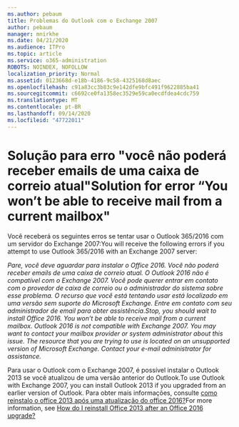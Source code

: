 ```yaml
---
ms.author: pebaum
title: Problemas do Outlook com o Exchange 2007
author: pebaum
manager: mnirkhe
ms.date: 04/21/2020
ms.audience: ITPro
ms.topic: article
ms.service: o365-administration
ROBOTS: NOINDEX, NOFOLLOW
localization_priority: Normal
ms.assetid: 0123668d-e18b-4186-9c58-4325168d8aec
ms.openlocfilehash: c91a83cc3b83c9e142dfe9bfc491f9622885ba41
ms.sourcegitcommit: c6692ce0fa1358ec3529e59ca0ecdfdea4cdc759
ms.translationtype: MT
ms.contentlocale: pt-BR
ms.lasthandoff: 09/14/2020
ms.locfileid: "47722011"
---
```

# <a name="solution-for-error-you-wont-be-able-to-receive-mail-from-a-current-mailbox"></a><span data-ttu-id="9cfaa-102">Solução para erro "você não poderá receber emails de uma caixa de correio atual"</span><span class="sxs-lookup"><span data-stu-id="9cfaa-102">Solution for error “You won’t be able to receive mail from a current mailbox"</span></span>
<span data-ttu-id="9cfaa-103">Você receberá os seguintes erros se tentar usar o Outlook 365/2016 com um servidor do Exchange 2007:</span><span class="sxs-lookup"><span data-stu-id="9cfaa-103">You will receive the following errors if you attempt to use Outlook 365/2016 with an Exchange 2007 server:</span></span>

<span data-ttu-id="9cfaa-104">*Pare, você deve aguardar para instalar o Office 2016. Você não poderá receber emails de uma caixa de correio atual. O Outlook 2016 não é compatível com o Exchange 2007. Você pode querer entrar em contato com o provedor de caixa de correio ou o administrador do sistema sobre esse problema. O recurso que você está tentando usar está localizado em uma versão sem suporte do Microsoft Exchange. Entre em contato com seu administrador de email para obter assistência.*</span><span class="sxs-lookup"><span data-stu-id="9cfaa-104">*Stop, you should wait to install Office 2016. You won’t be able to receive mail from a current mailbox. Outlook 2016 is not compatible with Exchange 2007. You may want to contact your mailbox provider or system administrator about this issue. The resource that you are trying to use is located on an unsupported version of Microsoft Exchange. Contact your e-mail administrator for assistance.*</span></span>

<span data-ttu-id="9cfaa-105">Para usar o Outlook com o Exchange 2007, é possível instalar o Outlook 2013 se você atualizou de uma versão anterior do Outlook.</span><span class="sxs-lookup"><span data-stu-id="9cfaa-105">To use Outlook with Exchange 2007, you can install Outlook 2013 if you upgraded from an earlier version of Outlook.</span></span> <span data-ttu-id="9cfaa-106">Para obter mais informações, consulte [como reinstalo o office 2013 após uma atualização do office 2016?](https://support.office.com/article/a6ca92f4-cbb4-4609-9fdb-f8d3dd6812f3)</span><span class="sxs-lookup"><span data-stu-id="9cfaa-106">For more information, see [How do I reinstall Office 2013 after an Office 2016 upgrade?](https://support.office.com/article/a6ca92f4-cbb4-4609-9fdb-f8d3dd6812f3)</span></span>